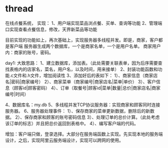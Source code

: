 # thread
在线点餐系统，
实现：
1、用户端实现菜品浏点餐、买单、查询等功能
2、管理端口实现查看点餐信息，修改，天界新菜品等功能


目前实现的功能如上，再次基础上，实现服务器多线程并发。即是，商家，客户都是客户端
服务器生成两个数据库，一个是商家名单，一个是用户名单。
商家用户内：商家的账号，密码。


day1:
大致思路：
1、建立数据库，添加表。（此处需要关联表单，因为后序需要查找表格内的店家名，菜名，用户名，以及时间，用来接单）
2、封装功能函数和功能.c文件和.h文件，增加阅读性
3、添加好后的表如下：
                    1）、商家信息（商家店名|密码|商家编号）
                    2）、商家菜单（商家编号|商家店名|菜单|单价）
                    3）、客户信息（顾客id|顾客密码）
                    4）、订单（取餐号|顾客id|菜单|数量|总价|商家店名|商家编号|时间）

4、数据库名：my.db
5、多线程并发TCP协议服务器：实现商家和顾客同时连接服务器。
6、服务器处理事件：
                  1）、保存商家的菜单更新数据，删除后的新数据。
                  2）、保存商家和顾客的账号密码信息
                  3）、处理订单的总价计算。（此处考虑该订单的标志）并且把总价返回到表格中。
                  4）、编写客户端的代码。


增加：客户端只做，登录选择。大部分在服务端函数上实现。先实现本地的服务端设计，之后，实现阿里云服务端设计，实现可以跨网的使用。



